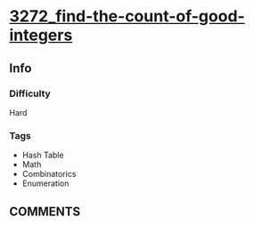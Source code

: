 # [3272_find-the-count-of-good-integers](https://leetcode.com/problems/find-the-count-of-good-integers)

## Info

### Difficulty

Hard

### Tags

- Hash Table
- Math
- Combinatorics
- Enumeration

## __COMMENTS__

> 
